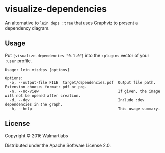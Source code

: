 # visualize-dependencies

An alternative to `lein deps :tree` that uses Graphviz to present
a dependency diagram.

## Usage

Put `[visualize-dependencies "0.1.0"]` into the `:plugins` vector of your `:user`
profile.

```
Usage: lein vizdeps [options]

Options:
  -o, --output-file FILE  target/dependencies.pdf  Output file path. Extension chooses format: pdf or png.
  -n, --no-view                                    If given, the image will not be opened after creation.
  -d, --dev                                        Include :dev dependencies in the graph.
  -h, --help                                       This usage summary.
```
  
## License

Copyright © 2016 Walmartlabs

Distributed under the Apache Software License 2.0.
